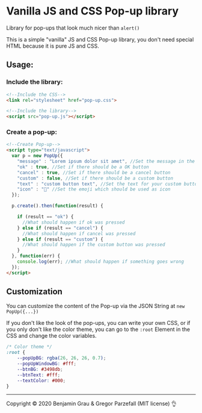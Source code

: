 # Vanilla JS and CSS Pop-up library
Library for pop-ups that look much nicer than `alert()`

This is a simple "vanilla" JS and CSS Pop-up library, you don't need special HTML because it is pure JS and CSS.

## Usage:
### Include the library:
```HTML
<!--Include the CSS-->
<link rel="stylesheet" href="pop-up.css">

<!--Include the library-->
<script src="pop-up.js"></script>
```
### Create a pop-up:
```HTML
<!--Create Pop-up-->
<script type="text/javascript">
  var p = new PopUp({
    "message" : "Lorem ipsum dolor sit amet", //Set the message in the pop-up
    "ok" : true, //Set if there should be a OK button
    "cancel" : true, //Set if there should be a cancel button
    "custom" : false, //Set if there should be a custom button
    "text" : "custom button text", //Set the text for your custom button
    "icon" : "📣" //Set the emoji which should be used as icon
  });

  p.create().then(function(result) {

    if (result == "ok") {
      //What should happen if ok was pressed
    } else if (result == "cancel") {
      //What should happen if cancel was pressed
    } else if (result == "custom") {
      //What should happen if the custom button was pressed
    }
  }, function(err) {
    console.log(err); //What should happen if something goes wrong
  });
</script>
```

## Customization

You can customize the content of the Pop-up via the JSON String at `new PopUp({...})`

If you don't like the look of the pop-ups, you can write your own CSS, or if you only don't like the color theme, you can go to the `:root` Element in the CSS and change the color variables.
```CSS
/* Color theme */
:root {
	--popUpBG: rgba(26, 26, 26, 0.7);
	--popUpWindowBG: #fff;
	--btnBG: #3498db;
	--btnText: #fff;
	--textColor: #000;
}
```

---
Copyright © 2020 Benjamin Grau & Gregor Parzefall (MIT license) 👌
